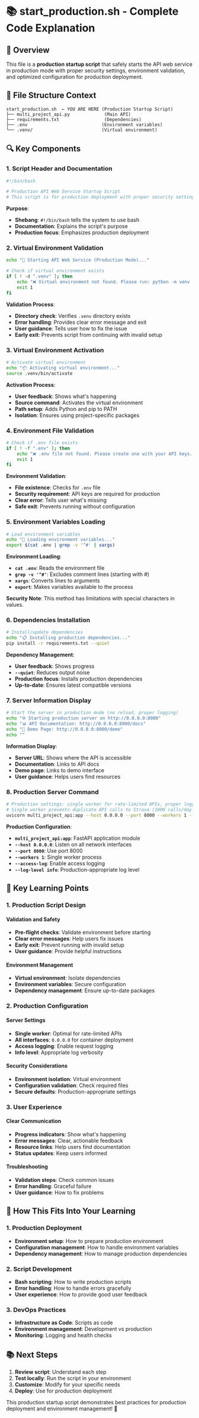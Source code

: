 # 📚 start_production.sh - Complete Code Explanation

## 🎯 **Overview**

This file is a **production startup script** that safely starts the API web service in production mode with proper security settings, environment validation, and optimized configuration for production deployment.

## 📁 **File Structure Context**

```
start_production.sh  ← YOU ARE HERE (Production Startup Script)
├── multi_project_api.py             (Main API)
├── requirements.txt                 (Dependencies)
├── .env                            (Environment variables)
└── .venv/                          (Virtual environment)
```

## 🔍 **Key Components**

### **1. Script Header and Documentation**

```bash
#!/bin/bash

# Production API Web Service Startup Script
# This script is for production deployment with proper security settings
```

**Purpose**: 
- **Shebang**: `#!/bin/bash` tells the system to use bash
- **Documentation**: Explains the script's purpose
- **Production focus**: Emphasizes production deployment

### **2. Virtual Environment Validation**

```bash
echo "🚀 Starting API Web Service (Production Mode)..."

# Check if virtual environment exists
if [ ! -d ".venv" ]; then
    echo "❌ Virtual environment not found. Please run: python -m venv .venv"
    exit 1
fi
```

**Validation Process**:
- **Directory check**: Verifies `.venv` directory exists
- **Error handling**: Provides clear error message and exit
- **User guidance**: Tells user how to fix the issue
- **Early exit**: Prevents script from continuing with invalid setup

### **3. Virtual Environment Activation**

```bash
# Activate virtual environment
echo "📦 Activating virtual environment..."
source .venv/bin/activate
```

**Activation Process**:
- **User feedback**: Shows what's happening
- **Source command**: Activates the virtual environment
- **Path setup**: Adds Python and pip to PATH
- **Isolation**: Ensures using project-specific packages

### **4. Environment File Validation**

```bash
# Check if .env file exists
if [ ! -f ".env" ]; then
    echo "❌ .env file not found. Please create one with your API keys."
    exit 1
fi
```

**Environment Validation**:
- **File existence**: Checks for `.env` file
- **Security requirement**: API keys are required for production
- **Clear error**: Tells user what's missing
- **Safe exit**: Prevents running without configuration

### **5. Environment Variables Loading**

```bash
# Load environment variables
echo "🔑 Loading environment variables..."
export $(cat .env | grep -v '^#' | xargs)
```

**Environment Loading**:
- **`cat .env`**: Reads the environment file
- **`grep -v '^#'`**: Excludes comment lines (starting with #)
- **`xargs`**: Converts lines to arguments
- **`export`**: Makes variables available to the process

**Security Note**: This method has limitations with special characters in values.

### **6. Dependencies Installation**

```bash
# Install/update dependencies
echo "📋 Installing production dependencies..."
pip install -r requirements.txt --quiet
```

**Dependency Management**:
- **User feedback**: Shows progress
- **`--quiet`**: Reduces output noise
- **Production focus**: Installs production dependencies
- **Up-to-date**: Ensures latest compatible versions

### **7. Server Information Display**

```bash
# Start the server in production mode (no reload, proper logging)
echo "🌐 Starting production server on http://0.0.0.0:8000"
echo "📊 API Documentation: http://0.0.0.0:8000/docs"
echo "🎯 Demo Page: http://0.0.0.0:8000/demo"
echo ""
```

**Information Display**:
- **Server URL**: Shows where the API is accessible
- **Documentation**: Links to API docs
- **Demo page**: Links to demo interface
- **User guidance**: Helps users find resources

### **8. Production Server Command**

```bash
# Production settings: single worker for rate-limited APIs, proper logging
# Single worker prevents duplicate API calls to Strava (1000 calls/day limit)
uvicorn multi_project_api:app --host 0.0.0.0 --port 8000 --workers 1 --access-log --log-level info
```

**Production Configuration**:
- **`multi_project_api:app`**: FastAPI application module
- **`--host 0.0.0.0`**: Listen on all network interfaces
- **`--port 8000`**: Use port 8000
- **`--workers 1`**: Single worker process
- **`--access-log`**: Enable access logging
- **`--log-level info`**: Production-appropriate log level

## 🎯 **Key Learning Points**

### **1. Production Script Design**

#### **Validation and Safety**
- **Pre-flight checks**: Validate environment before starting
- **Clear error messages**: Help users fix issues
- **Early exit**: Prevent running with invalid setup
- **User guidance**: Provide helpful instructions

#### **Environment Management**
- **Virtual environment**: Isolate dependencies
- **Environment variables**: Secure configuration
- **Dependency management**: Ensure up-to-date packages

### **2. Production Configuration**

#### **Server Settings**
- **Single worker**: Optimal for rate-limited APIs
- **All interfaces**: `0.0.0.0` for container deployment
- **Access logging**: Enable request logging
- **Info level**: Appropriate log verbosity

#### **Security Considerations**
- **Environment isolation**: Virtual environment
- **Configuration validation**: Check required files
- **Secure defaults**: Production-appropriate settings

### **3. User Experience**

#### **Clear Communication**
- **Progress indicators**: Show what's happening
- **Error messages**: Clear, actionable feedback
- **Resource links**: Help users find documentation
- **Status updates**: Keep users informed

#### **Troubleshooting**
- **Validation steps**: Check common issues
- **Error handling**: Graceful failure
- **User guidance**: How to fix problems

## 🚀 **How This Fits Into Your Learning**

### **1. Production Deployment**
- **Environment setup**: How to prepare production environment
- **Configuration management**: How to handle environment variables
- **Dependency management**: How to manage production dependencies

### **2. Script Development**
- **Bash scripting**: How to write production scripts
- **Error handling**: How to handle errors gracefully
- **User experience**: How to provide good user feedback

### **3. DevOps Practices**
- **Infrastructure as Code**: Scripts as code
- **Environment management**: Development vs production
- **Monitoring**: Logging and health checks

## 📚 **Next Steps**

1. **Review script**: Understand each step
2. **Test locally**: Run the script in your environment
3. **Customize**: Modify for your specific needs
4. **Deploy**: Use for production deployment

This production startup script demonstrates best practices for production deployment and environment management! 🎉
